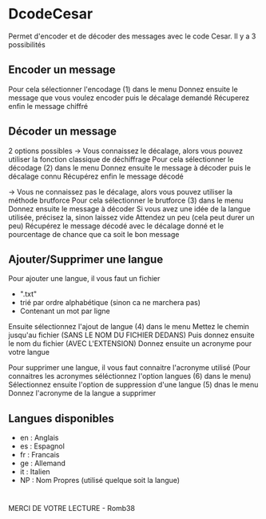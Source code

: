 # DcodeCesar
 Permet d'encoder et de décoder des messages avec le code Cesar.
 Il y a 3 possibilités

 ## Encoder un message
 Pour cela sélectionner l'encodage (1) dans le menu
 Donnez ensuite le message que vous voulez encoder puis le décalage demandé
 Récuperez enfin le message chiffré

 ## Décoder un message
 2 options possibles
  -> Vous connaissez le décalage, alors vous pouvez utiliser la fonction classique de déchiffrage
  Pour cela sélectionner le décodage (2) dans le menu
  Donnez ensuite le message à décoder puis le décalage connu
  Récupérez enfin le message décodé

  -> Vous ne connaissez pas le décalage, alors vous pouvez utiliser la méthode brutforce
  Pour cela sélectionner le brutforce (3) dans le menu
  Donnez ensuite le message à décoder
  Si vous avez une idée de la langue utilisée, précisez la, sinon laissez vide
  Attendez un peu (cela peut durer un peu)
  Récupérez le message décodé avec le décalage donné et le pourcentage de chance que ca soit le bon message

 ## Ajouter/Supprimer une langue
 Pour ajouter une langue, il vous faut un fichier
 - ".txt" 
 - trié par ordre alphabétique (sinon ca ne marchera pas) 
 - Contenant un mot par ligne
  
 Ensuite sélectionnez l'ajout de langue (4) dans le menu
 Mettez le chemin jusqu'au fichier (SANS LE NOM DU FICHIER DEDANS)
 Puis donnez ensuite le nom du fichier (AVEC L'EXTENSION)
 Donnez ensuite un acronyme pour votre langue


 Pour supprimer une langue, il vous faut connaitre l'acronyme utilisé
 (Pour connaitres les acronymes séléctionnez l'option langues (6) dans le menu)
 Sélectionnez ensuite l'option de suppression d'une langue (5) dnas le menu
 Donnez l'acronyme de la langue a supprimer


 ## Langues disponibles
 - en : Anglais
 - es : Espagnol
 - fr : Francais
 - ge : Allemand
 - it : Italien
 - NP : Nom Propres (utilisé quelque soit la langue)

#
MERCI DE VOTRE LECTURE - Romb38


